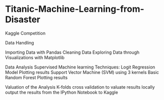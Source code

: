 # Titanic-Machine-Learning-from-Disaster
Kaggle Competition 


Data Handling

Importing Data with Pandas
Cleaning Data
Exploring Data through Visualizations with Matplotlib


Data Analysis
        Supervised Machine learning Techniques:
	Logit Regression Model
	Plotting results
	Support Vector Machine (SVM) using 3 kernels
        Basic Random Forest
	Plotting results
	
	
Valuation of the Analysis
	K-folds cross validation to valuate results locally
        output the results from the IPython Notebook to Kaggle
